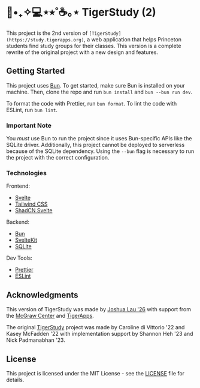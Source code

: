 # 🌿•₊✧💻⋆⭒˚☕️｡⋆ TigerStudy (2)

This project is the 2nd version of `[TigerStudy](https://study.tigerapps.org)`, a web application that helps Princeton students find study groups for their classes. This version is a complete rewrite of the original project with a new design and features.

## Getting Started

This project uses [Bun](https://bun.sh/). To get started, make sure Bun is installed on your machine. Then, clone the repo and run `bun install` and `bun --bun run dev`.

To format the code with Prettier, run `bun format`. To lint the code with ESLint, run `bun lint`.

### Important Note

You _must_ use Bun to run the project since it uses Bun-specific APIs like the SQLite driver. Additionally, this project cannot be deployed to serverless because of the SQLite dependency. Using the `--bun` flag is necessary to run the project with the correct configuration.

### Technologies

Frontend:

-   [Svelte](https://svelte.dev/)
-   [Tailwind CSS](https://tailwindcss.com/)
-   [ShadCN Svelte](https://www.shadcn-svelte.com/)

Backend:

-   [Bun](https://bun.sh/)
-   [SvelteKit](https://kit.svelte.dev/)
-   [SQLite](https://www.sqlite.org/index.html)

Dev Tools:

-   [Prettier](https://prettier.io/)
-   [ESLint](https://eslint.org/)

## Acknowledgments

This version of TigerStudy was made by [Joshua Lau '26](https://github.com/joshuamotoaki) with support from the [McGraw Center](https://mcgraw.princeton.edu/) and [TigerApps](https://tigerapps.org/).

The original [TigerStudy](https://github.com/TigerAppsOrg/TigerStudy) project was made by Caroline di Vittorio '22 and Kasey McFadden '22 with implementation support by Shannon Heh '23 and Nick Padmanabhan '23.

## License

This project is licensed under the MIT License - see the [LICENSE](LICENSE) file for details.
